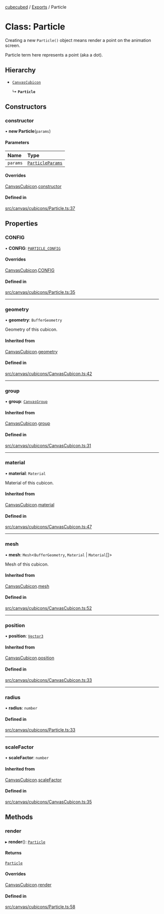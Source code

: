 [cubecubed](/reference/README.md) / [Exports](/reference/modules.md) / Particle

# Class: Particle

Creating a new `Particle()` object means render a point
on the animation screen.

Particle term here represents a point (aka a dot).

## Hierarchy

- [`CanvasCubicon`](/reference/classes/CanvasCubicon.md)

  ↳ **`Particle`**

## Constructors

### constructor

• **new Particle**(`params`)

#### Parameters

| Name | Type |
| :------ | :------ |
| `params` | [`ParticleParams`](/reference/interfaces/ParticleParams.md) |

#### Overrides

[CanvasCubicon](/reference/classes/CanvasCubicon.md).[constructor](/reference/classes/CanvasCubicon.md#constructor)

#### Defined in

[src/canvas/cubicons/Particle.ts:37](https://github.com/imaphatduc/cubecubed/blob/cb0c39f/src/canvas/cubicons/Particle.ts#L37)

## Properties

### CONFIG

• **CONFIG**: [`PARTICLE_CONFIG`](/reference/interfaces/PARTICLE_CONFIG.md)

#### Overrides

[CanvasCubicon](/reference/classes/CanvasCubicon.md).[CONFIG](/reference/classes/CanvasCubicon.md#config)

#### Defined in

[src/canvas/cubicons/Particle.ts:35](https://github.com/imaphatduc/cubecubed/blob/cb0c39f/src/canvas/cubicons/Particle.ts#L35)

___

### geometry

• **geometry**: `BufferGeometry`

Geometry of this cubicon.

#### Inherited from

[CanvasCubicon](/reference/classes/CanvasCubicon.md).[geometry](/reference/classes/CanvasCubicon.md#geometry)

#### Defined in

[src/canvas/cubicons/CanvasCubicon.ts:42](https://github.com/imaphatduc/cubecubed/blob/cb0c39f/src/canvas/cubicons/CanvasCubicon.ts#L42)

___

### group

• **group**: [`CanvasGroup`](/reference/classes/CanvasGroup.md)

#### Inherited from

[CanvasCubicon](/reference/classes/CanvasCubicon.md).[group](/reference/classes/CanvasCubicon.md#group)

#### Defined in

[src/canvas/cubicons/CanvasCubicon.ts:31](https://github.com/imaphatduc/cubecubed/blob/cb0c39f/src/canvas/cubicons/CanvasCubicon.ts#L31)

___

### material

• **material**: `Material`

Material of this cubicon.

#### Inherited from

[CanvasCubicon](/reference/classes/CanvasCubicon.md).[material](/reference/classes/CanvasCubicon.md#material)

#### Defined in

[src/canvas/cubicons/CanvasCubicon.ts:47](https://github.com/imaphatduc/cubecubed/blob/cb0c39f/src/canvas/cubicons/CanvasCubicon.ts#L47)

___

### mesh

• **mesh**: `Mesh`<`BufferGeometry`, `Material` \| `Material`[]\>

Mesh of this cubicon.

#### Inherited from

[CanvasCubicon](/reference/classes/CanvasCubicon.md).[mesh](/reference/classes/CanvasCubicon.md#mesh)

#### Defined in

[src/canvas/cubicons/CanvasCubicon.ts:52](https://github.com/imaphatduc/cubecubed/blob/cb0c39f/src/canvas/cubicons/CanvasCubicon.ts#L52)

___

### position

• **position**: [`Vector3`](/reference/classes/Vector3.md)

#### Inherited from

[CanvasCubicon](/reference/classes/CanvasCubicon.md).[position](/reference/classes/CanvasCubicon.md#position)

#### Defined in

[src/canvas/cubicons/CanvasCubicon.ts:33](https://github.com/imaphatduc/cubecubed/blob/cb0c39f/src/canvas/cubicons/CanvasCubicon.ts#L33)

___

### radius

• **radius**: `number`

#### Defined in

[src/canvas/cubicons/Particle.ts:33](https://github.com/imaphatduc/cubecubed/blob/cb0c39f/src/canvas/cubicons/Particle.ts#L33)

___

### scaleFactor

• **scaleFactor**: `number`

#### Inherited from

[CanvasCubicon](/reference/classes/CanvasCubicon.md).[scaleFactor](/reference/classes/CanvasCubicon.md#scalefactor)

#### Defined in

[src/canvas/cubicons/CanvasCubicon.ts:35](https://github.com/imaphatduc/cubecubed/blob/cb0c39f/src/canvas/cubicons/CanvasCubicon.ts#L35)

## Methods

### render

▸ **render**(): [`Particle`](/reference/classes/Particle.md)

#### Returns

[`Particle`](/reference/classes/Particle.md)

#### Overrides

[CanvasCubicon](/reference/classes/CanvasCubicon.md).[render](/reference/classes/CanvasCubicon.md#render)

#### Defined in

[src/canvas/cubicons/Particle.ts:58](https://github.com/imaphatduc/cubecubed/blob/cb0c39f/src/canvas/cubicons/Particle.ts#L58)
